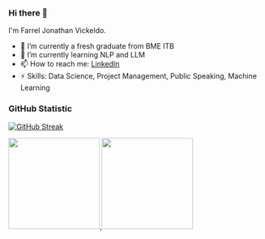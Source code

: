### Hi there 👋

<!--
**falthackel/falthackel** is a ✨ _special_ ✨ repository because its `README.md` (this file) appears on your GitHub profile.

Here are some ideas to get you started:

- 🔭 I’m currently working on ...
- 🌱 I’m currently learning ...
- 👯 I’m looking to collaborate on ...
- 🤔 I’m looking for help with ...
- 💬 Ask me about ...
- 📫 How to reach me: ...
- 😄 Pronouns: ...
- ⚡ Fun fact: ...
-->

I'm Farrel Jonathan Vickeldo.<br>
- 🔭 I’m currently a fresh graduate from BME ITB
- 🌱 I’m currently learning NLP and LLM
- 📫 How to reach me: [LinkedIn](https://www.linkedin.com/in/falthackel/)
- ⚡ Skills: Data Science, Project Management, Public Speaking, Machine Learning

### GitHub Statistic
[![GitHub Streak](https://streak-stats.demolab.com/?user=falthackel&theme=dark)](https://git.io/streak-stats)
<p align="left">
<a href="https://github.com/falthackel">
  <img height="180em" src="https://github-readme-stats-eight-theta.vercel.app/api?username=falthackel&show_icons=true&theme=algolia&include_all_commits=true&count_private=true"/>
  <img height="180em" src="https://github-readme-stats-eight-theta.vercel.app/api/top-langs/?username=falthackel&layout=compact&theme=algolia"/>
</a>
</p>
